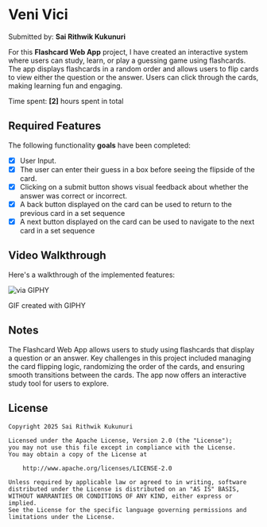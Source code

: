 # Veni Vici 
Submitted by: **Sai Rithwik Kukunuri**

For this **Flashcard Web App** project, I have created an interactive system where users can study, learn, or play a guessing game using flashcards. The app displays flashcards in a random order and allows users to flip cards to view either the question or the answer. Users can click through the cards, making learning fun and engaging.

Time spent: **[2]** hours spent in total

## Required Features

The following functionality **goals** have been completed:

- [x] User Input.
- [x] The user can enter their guess in a box before seeing the flipside of the card.
- [x] Clicking on a submit button shows visual feedback about whether the answer was correct or incorrect.
- [x] A back button displayed on the card can be used to return to the previous card in a set sequence
- [x] A next button displayed on the card can be used to navigate to the next card in a set sequence

## Video Walkthrough

Here's a walkthrough of the implemented features:

![via GIPHY](https://media3.giphy.com/media/v1.Y2lkPTc5MGI3NjExOG9saGV2M3p0ajhodnpxZzJkZmQ4cGdxYnBpYmVqMGIwaGdhcTZvaiZlcD12MV9pbnRlcm5hbF9naWZfYnlfaWQmY3Q9Zw/nyTNHFNxfZ2pu0u0tT/giphy.gif)

GIF created with GIPHY

## Notes

The Flashcard Web App allows users to study using flashcards that display a question or an answer. Key challenges in this project included managing the card flipping logic, randomizing the order of the cards, and ensuring smooth transitions between the cards. The app now offers an interactive study tool for users to explore.

## License

    Copyright 2025 Sai Rithwik Kukunuri

    Licensed under the Apache License, Version 2.0 (the "License");
    you may not use this file except in compliance with the License.
    You may obtain a copy of the License at

        http://www.apache.org/licenses/LICENSE-2.0

    Unless required by applicable law or agreed to in writing, software
    distributed under the License is distributed on an "AS IS" BASIS,
    WITHOUT WARRANTIES OR CONDITIONS OF ANY KIND, either express or implied.
    See the License for the specific language governing permissions and
    limitations under the License.
